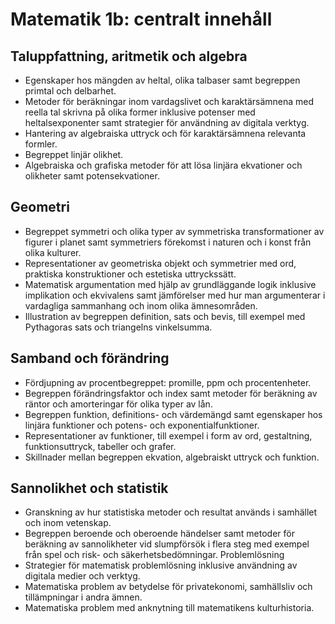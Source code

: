 # Matematik 1b: centralt innehåll

## Taluppfattning, aritmetik och algebra

*	Egenskaper hos mängden av heltal, olika talbaser samt begreppen primtal och delbarhet.
*	Metoder för beräkningar inom vardagslivet och karaktärsämnena med reella tal skrivna på olika former inklusive potenser med heltalsexponenter samt strategier för användning av digitala verktyg.
*	Hantering av algebraiska uttryck och för karaktärsämnena relevanta formler.
*	Begreppet linjär olikhet.
*	Algebraiska och grafiska metoder för att lösa linjära ekvationer och olikheter samt potensekvationer.

## Geometri

*	Begreppet symmetri och olika typer av symmetriska transformationer av figurer i planet samt symmetriers förekomst i naturen och i konst från olika kulturer.
*	Representationer av geometriska objekt och symmetrier med ord, praktiska konstruktioner och estetiska uttryckssätt.
*	Matematisk argumentation med hjälp av grundläggande logik inklusive implikation och ekvivalens samt jämförelser med hur man argumenterar i vardagliga sammanhang och inom olika ämnesområden.
*	Illustration av begreppen definition, sats och bevis, till exempel med Pythagoras sats och triangelns vinkelsumma.

## Samband och förändring

*	Fördjupning av procentbegreppet: promille, ppm och procentenheter.
*	Begreppen förändringsfaktor och index samt metoder för beräkning av räntor och amorteringar för olika typer av lån.
*	Begreppen funktion, definitions- och värdemängd samt egenskaper hos linjära funktioner och potens- och exponentialfunktioner.
*	Representationer av funktioner, till exempel i form av ord, gestaltning, funktionsuttryck, tabeller och grafer.
*	Skillnader mellan begreppen ekvation, algebraiskt uttryck och funktion.

## Sannolikhet och statistik

*	Granskning av hur statistiska metoder och resultat används i samhället och inom vetenskap.
*	Begreppen beroende och oberoende händelser samt metoder för beräkning av sannolikheter vid slumpförsök i flera steg med exempel från spel och risk- och säkerhetsbedömningar.
Problemlösning
*	Strategier för matematisk problemlösning inklusive användning av digitala medier och verktyg.
*	Matematiska problem av betydelse för privatekonomi, samhällsliv och tillämpningar i andra ämnen.
*	Matematiska problem med anknytning till matematikens kulturhistoria.
